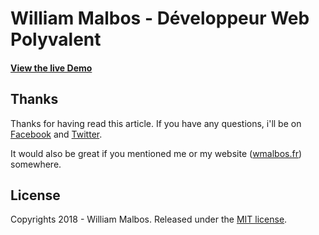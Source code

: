 William Malbos - Développeur Web Polyvalent
========================================

#### [View the live Demo](https://wmalbos.github.io)

Thanks
-------

Thanks for having read this article. If you have any questions, i'll be on [Facebook](https://www.facebook.com/wmalbos) and [Twitter](https://twitter.com/wmalbos).

It would also be great if you mentioned me or my website ([wmalbos.fr](http://wmalbos.fr)) somewhere.

License
-------

Copyrights 2018 - William Malbos.
Released under the [MIT license](https://github.com/wmalbos/Small_Carousel/blob/master/LICENSE).